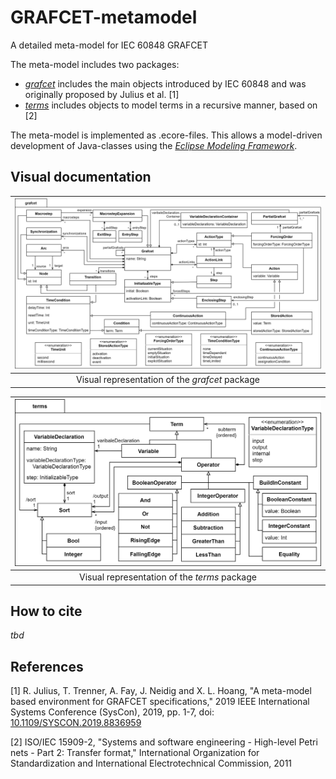 # GRAFCET-metamodel
A detailed meta-model for IEC 60848 GRAFCET

The meta-model includes two packages:
* [*grafcet*](./model/grafcet.ecore) includes the main objects introduced by IEC 60848 and was originally proposed by Julius et al. [1]
* [*terms*](./model/terms.ecore) includes objects to model terms in a recursive manner, based on [2]

The meta-model is implemented as .ecore-files. This allows a model-driven development of Java-classes using the [*Eclipse Modeling Framework*](https://www.eclipse.org/modeling/emf/).

## Visual documentation
| <img src="./docs/images/grafcet-package.png"/>| 
|:--:|
| Visual representation of the *grafcet* package |

| <img src="./docs/images/terms-package.png"/>| 
|:--:|
| Visual representation of the *terms* package |



## How to cite
*tbd*

## References
[1] R. Julius, T. Trenner, A. Fay, J. Neidig and X. L. Hoang, "A meta-model based environment for GRAFCET specifications," 2019 IEEE International Systems Conference (SysCon), 2019, pp. 1-7, doi: [10.1109/SYSCON.2019.8836959](https://doi.org/10.1109/SYSCON.2019.8836959)

[2] ISO/IEC 15909-2, "Systems and software engineering - High-level Petri nets - Part
2: Transfer format," International Organization for Standardization and
International Electrotechnical Commission, 2011